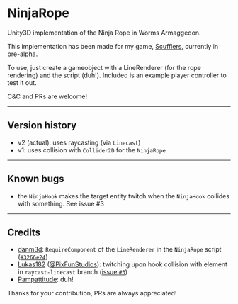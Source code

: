 # NinjaRope

Unity3D implementation of the Ninja Rope in Worms Armaggedon.

This implementation has been made for my game, [Scufflers](http://gamejolt.com/games/scufflers-pre-alpha/92083), currently in pre-alpha.

To use, just create a gameobject with a LineRenderer (for the rope rendering) and the script (duh!).
Included is an example player controller to test it out.

C&C and PRs are welcome!

- - - -

## Version history

* v2 (actual): uses raycasting (via `Linecast`)
* v1: uses collision with `Collider2D` for the `NinjaRope`

- - - -

## Known bugs

* the `NinjaHook` makes the target entity twitch when the `NinjaHook` collides with something. See issue #3

- - - -

## Credits

* [danm3d](https://github.com/danm3d): `RequireComponent` of the `LineRenderer` in the `NinjaRope` script ([`#3266e24`](https://github.com/Pampattitude/NinjaRope/commit/3266e24a0993f80931a27554431c7f3598c2e4fd))
* [Lukas182](https://github.com/Lukas182) ([@PixFunStudios](https://twitter.com/PixFunStudios)): twitching upon hook collision with element in `raycast-linecast` branch ([issue `#3`](https://github.com/Pampattitude/NinjaRope/issues/3))
* [Pampattitude](https://twitter.com/Pampattitude): duh!

Thanks for your contribution, PRs are always appreciated!
